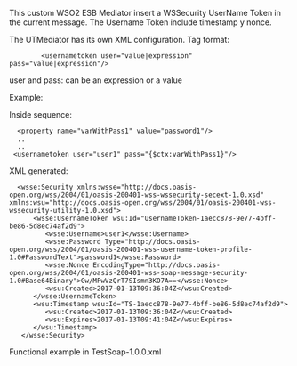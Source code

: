 This custom WSO2 ESB Mediator insert a WSSecurity UserName Token in the current message.
The Username Token include timestamp y nonce.
 
The UTMediator has its own XML configuration. Tag format:

```
        <usernametoken user="value|expression" pass="value|expression"/>
 ```       
user and pass: can be an expression or a value
        
  Example:
  
  Inside sequence:
  ```
  	<property name="varWithPass1" value="password1"/>
    ..
    ..
   <usernametoken user="user1" pass="{$ctx:varWithPass1}"/>
   ```
   
   XML generated:
   
   ```
     <wsse:Security xmlns:wsse="http://docs.oasis-open.org/wss/2004/01/oasis-200401-wss-wssecurity-secext-1.0.xsd" xmlns:wsu="http://docs.oasis-open.org/wss/2004/01/oasis-200401-wss-wssecurity-utility-1.0.xsd">
         <wsse:UsernameToken wsu:Id="UsernameToken-1aecc878-9e77-4bff-be86-5d8ec74af2d9">
            <wsse:Username>user1</wsse:Username>
            <wsse:Password Type="http://docs.oasis-open.org/wss/2004/01/oasis-200401-wss-username-token-profile-1.0#PasswordText">password1</wsse:Password>
            <wsse:Nonce EncodingType="http://docs.oasis-open.org/wss/2004/01/oasis-200401-wss-soap-message-security-1.0#Base64Binary">Gw/MFwVzQrT7SIsmn3KO7A==</wsse:Nonce>
            <wsu:Created>2017-01-13T09:36:04Z</wsu:Created>
         </wsse:UsernameToken>
         <wsu:Timestamp wsu:Id="TS-1aecc878-9e77-4bff-be86-5d8ec74af2d9">
            <wsu:Created>2017-01-13T09:36:04Z</wsu:Created>
            <wsu:Expires>2017-01-13T09:41:04Z</wsu:Expires>
         </wsu:Timestamp>
      </wsse:Security>
```
   
   Functional example in TestSoap-1.0.0.xml
